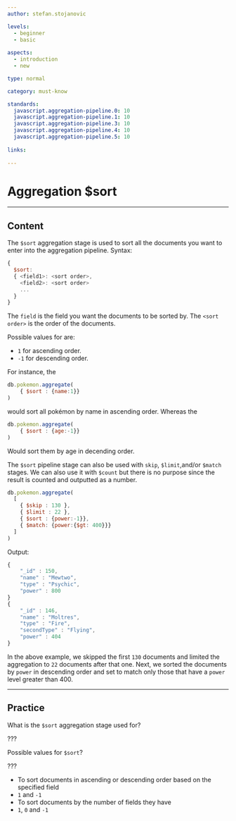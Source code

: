 ```yaml
---
author: stefan.stojanovic

levels:
  - beginner
  - basic
  
aspects:
  - introduction
  - new

type: normal

category: must-know

standards:
  javascript.aggregation-pipeline.0: 10
  javascript.aggregation-pipeline.1: 10
  javascript.aggregation-pipeline.3: 10
  javascript.aggregation-pipeline.4: 10
  javascript.aggregation-pipeline.5: 10
   
links:
  
---
```

# Aggregation $sort
---
## Content

The `$sort` aggregation stage is used to sort all the documents you want to enter into the aggregation pipeline. 
Syntax:
```javascript
{
  $sort: 
  { <field1>: <sort order>, 
    <field2>: <sort order> 
    ... 
  } 
}
```
The `field` is the field you want the documents to be sorted by.
The `<sort order>` is the order of the documents.

Possible values for <sort order> are:
- `1` for ascending order.
- `-1` for descending order.

For instance, the
```javascript
db.pokemon.aggregate(
    { $sort : {name:1}}
)
```
would sort all pokémon by name in ascending order. Whereas the
```javascript
db.pokemon.aggregate(
    { $sort : {age:-1}}
)
```
Would sort them by age in decending order.

The `$sort` pipeline stage can also be used with `skip`, `$limit`,and/or `$match` stages. We can also use it with `$count` but there is no purpose since the result is counted and outputted as a number.

```javascript
db.pokemon.aggregate(
  [
    { $skip : 130 },
    { $limit : 22 },
    { $sort : {power:-1}},
    { $match: {power:{$gt: 400}}}
  ]
)
```

Output:
```javascript
{ 
    "_id" : 150, 
    "name" : "Mewtwo", 
    "type" : "Psychic", 
    "power" : 800
}
{ 
    "_id" : 146, 
    "name" : "Moltres", 
    "type" : "Fire", 
    "secondType" : "Flying", 
    "power" : 404 
}
```
In the above example, we skipped the first `130` documents and limited the aggregation to `22` documents after that one. Next, we sorted the documents by `power` in descending order and set to match only those that have a `power` level greater than 400.

---
## Practice

What is the `$sort` aggregation stage used for?

???

Possible values for `$sort`?

???

* To sort documents in ascending or descending order based on the specified field
* `1` and `-1`
* To sort documents by the number of fields they have
* `1`, `0` and `-1`